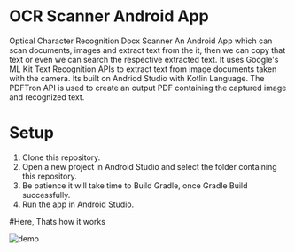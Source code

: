 # OCR Scanner Android App
Optical Character Recognition Docx Scanner An Android App which can scan documents, images and extract text from the it, then we can copy that text or even we can search the respective extracted text. It uses Google's ML Kit Text Recognition APIs to extract text from image documents taken with the camera. Its built on Andriod Studio with Kotlin Language. The PDFTron API is used to create an output PDF containing the captured image and recognized text.

# Setup
1. Clone this repository.
2. Open a new project in Android Studio and select the folder containing this repository.
3. Be patience it will take time to Build Gradle, once Gradle Build successfully. 
4. Run the app in Android Studio.
  
#Here, Thats how it works


![demo](https://user-images.githubusercontent.com/63675385/181689225-28173bb4-97d1-4d21-9dc7-16ab383d3fa6.gif)
